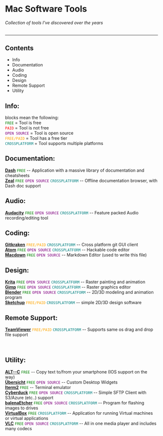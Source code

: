 # Mac Software Tools
###### Collection of tools I've discovered over the years
---
## Contents <br/>
* Info
* Documentation
* Audio
* Coding
* Design
* Remote Support
* Utility

## Info: <br/>

blocks mean the following: <br/>
<span style="color:GREEN">`FREE` </span> = Tool is free <br/>
<span style="color:RED">`PAID` </span> = Tool is not free <br/>
<span style="color:PURPLE">`OPEN SOURCE` </span> = Tool is open source <br/>
<span style="color:ORANGE">`FREE/PAID` </span> = Tool has a free tier <br/>
<span style="color:TEAL">`CROSSPLATFORM` </span> = Tool supports multiple platforms<br/>

## Documentation: <br/>

**[Dash](https://kapeli.com/dash)**
<span style="color:GREEN">`FREE` </span>
-- Application with a massive library of documentation and cheatsheets <br/>
**[Zeal](https://zealdocs.org/)**
<span style="color:green">`FREE`</span>
<span style="color:PURPLE">`OPEN SOURCE` </span>
<span style="color:TEAL">`CROSSPLATFORM` </span>
-- Offline documentation browser, with Dash doc support <br/>

## Audio: <br/>
**[Audacity](https://www.audacityteam.org/)**
<span style="color:green">`FREE`</span>
<span style="color:PURPLE">`OPEN SOURCE` </span>
<span style="color:TEAL">`CROSSPLATFORM` </span>
-- Feature packed Audio recording/editing tool <br/>

## Coding: <br/>
**[Gitkraken](https://www.gitkraken.com/)**
<span style="color:ORANGE">`FREE/PAID` </span>
<span style="color:TEAL">`CROSSPLATFORM` </span>
-- Cross platform git GUI client <br/>
**[Atom](https://atom.io/)**
<span style="color:GREEN">`FREE` </span>
<span style="color:PURPLE">`OPEN SOURCE` </span>
<span style="color:TEAL">`CROSSPLATFORM` </span>
-- Hackable code editor <br/>
**[Macdown](https://macdown.uranusjr.com/)**
<span style="color:GREEN">`FREE` </span>
<span style="color:PURPLE">`OPEN SOURCE` </span>
-- Markdown Editor (used to write this file) <br/>

## Design: <br/>
**[Krita](https://krita.org/en/)**
<span style="color:green">`FREE`</span>
<span style="color:PURPLE">`OPEN SOURCE` </span>
<span style="color:TEAL">`CROSSPLATFORM` </span>
-- Raster painting and animation <br/>
**[Gimp](https://www.gimp.org/)**
<span style="color:green">`FREE`</span>
<span style="color:PURPLE">`OPEN SOURCE` </span>
<span style="color:TEAL">`CROSSPLATFORM` </span>
-- Raster graphics editor <br/>
**[Blender](https://www.blender.org/)**
<span style="color:green">`FREE`</span>
<span style="color:PURPLE">`OPEN SOURCE` </span>
<span style="color:TEAL">`CROSSPLATFORM` </span>
-- 2D/3D modeling and animation program <br/>
**[Sketchup](https://www.sketchup.com/)**
<span style="color:ORANGE">`FREE/PAID` </span>
<span style="color:TEAL">`CROSSPLATFORM` </span>
-- simple 2D/3D design software<br/>

## Remote Support: <br/>
**[TeamViewer](https://www.teamviewer.com/en--us/)**
<span style="color:ORANGE">`FREE/PAID` </span>
<span style="color:TEAL">`CROSSPLATFORM` </span>
-- Supports same os drag and drop file support <br/>
[]() <br/>
[]() <br/>

## Utility: <br/>
**[ALT--C](https://altcopy.net/)**
<span style="color:GREEN">`FREE` </span> 
-- Copy text to/from your smartphone (IOS support on the way) <br/>
**[Übersicht](http://tracesof.net/uebersicht/)**
<span style="color:GREEN">`FREE` </span>
<span style="color:PURPLE">`OPEN SOURCE` </span>
-- Custom Desktop Widgets <br/>
**[Iterm2](https://www.iterm2.com/)**
<span style="color:GREEN">`FREE` </span>
-- Terminal emulator <br/>
**[Cyberduck](https://cyberduck.io/)**
<span style="color:green">`FREE`</span>
<span style="color:PURPLE">`OPEN SOURCE` </span>
<span style="color:TEAL">`CROSSPLATFORM` </span>
-- Simple SFTP Client with S3/Azure (etc..) support <br/>
**[balenaEtcher](https://www.balena.io/etcher/)**
<span style="color:green">`FREE`</span>
<span style="color:PURPLE">`OPEN SOURCE` </span>
<span style="color:TEAL">`CROSSPLATFORM` </span>
-- Program for flashing images to drives <br/>
**[VirtualBox](https://www.virtualbox.org/)**
<span style="color:green">`FREE`</span>
<span style="color:TEAL">`CROSSPLATFORM` </span>
-- Application for running Virtual machines or virtual applications <br/>
**[VLC](https://www.videolan.org/vlc/index.html)**
<span style="color:green">`FREE`</span>
<span style="color:PURPLE">`OPEN SOURCE` </span>
<span style="color:TEAL">`CROSSPLATFORM` </span>
-- All in one media player and includes many codecs <br/>
